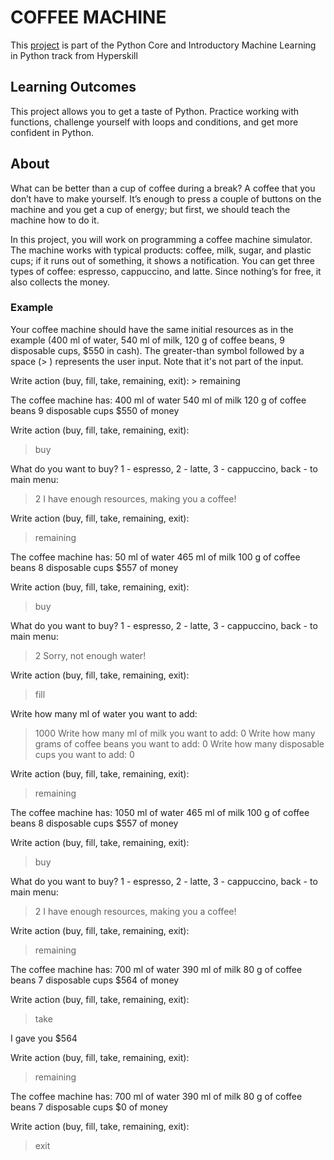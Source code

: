 # COFFEE MACHINE

This [project](https://hyperskill.org/projects/68) is part of the Python Core and Introductory Machine Learning in Python track from Hyperskill

## Learning Outcomes

This project allows you to get a taste of Python. Practice working with functions, challenge yourself with loops and conditions, and get more confident in Python.

## About
What can be better than a cup of coffee during a break? A coffee that you don’t have to make yourself. It’s enough to press a couple of buttons on the machine and you get a cup of energy; but first, we should teach the machine how to do it. 

In this project, you will work on programming a coffee machine simulator. The machine works with typical products: coffee, milk, sugar, and plastic cups; if it runs out of something, it shows a notification. You can get three types of coffee: espresso, cappuccino, and latte. Since nothing’s for free, it also collects the money.

### Example
Your coffee machine should have the same initial resources as in the example (400 ml of water, 540 ml of milk, 120 g of coffee beans, 9 disposable cups, $550 in cash).
The greater-than symbol followed by a space (> ) represents the user input. Note that it's not part of the input.

Write action (buy, fill, take, remaining, exit):
\> remaining

The coffee machine has:
400 ml of water
540 ml of milk
120 g of coffee beans
9 disposable cups
$550 of money

Write action (buy, fill, take, remaining, exit):
> buy

What do you want to buy? 1 - espresso, 2 - latte, 3 - cappuccino, back - to main menu:
> 2
I have enough resources, making you a coffee!

Write action (buy, fill, take, remaining, exit):
> remaining

The coffee machine has:
50 ml of water
465 ml of milk
100 g of coffee beans
8 disposable cups
$557 of money

Write action (buy, fill, take, remaining, exit):
> buy

What do you want to buy? 1 - espresso, 2 - latte, 3 - cappuccino, back - to main menu:
> 2
Sorry, not enough water!

Write action (buy, fill, take, remaining, exit):
> fill

Write how many ml of water you want to add:
> 1000
Write how many ml of milk you want to add:
> 0
Write how many grams of coffee beans you want to add:
> 0
Write how many disposable cups you want to add:
> 0

Write action (buy, fill, take, remaining, exit):
> remaining

The coffee machine has:
1050 ml of water
465 ml of milk
100 g of coffee beans
8 disposable cups
$557 of money

Write action (buy, fill, take, remaining, exit):
> buy

What do you want to buy? 1 - espresso, 2 - latte, 3 - cappuccino, back - to main menu:
> 2
I have enough resources, making you a coffee!

Write action (buy, fill, take, remaining, exit):
> remaining

The coffee machine has:
700 ml of water
390 ml of milk
80 g of coffee beans
7 disposable cups
$564 of money

Write action (buy, fill, take, remaining, exit):
> take

I gave you $564

Write action (buy, fill, take, remaining, exit):
> remaining

The coffee machine has:
700 ml of water
390 ml of milk
80 g of coffee beans
7 disposable cups
$0 of money

Write action (buy, fill, take, remaining, exit):
> exit